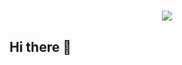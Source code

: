 <h1 align="center">
  <img src="https://readme-typing-svg.herokuapp.com/?
font=Righteous&size=36&center=true&vCenter=true&width=500&height=70&duration=4000&lines=Hello+There!+👋💜;I'm+Jodeley+Claro!;" />
</h1>



## Hi there 👋

<!--
**Jodeley/Jodeley** is a ✨ _special_ ✨ repository because its `README.md` (this file) appears on your GitHub profile.

Here are some ideas to get you started:

- 🔭 I’m currently working on ...
- 🌱 I’m currently learning ...
- 👯 I’m looking to collaborate on ...
- 🤔 I’m looking for help with ...
- 💬 Ask me about ...
- 📫 How to reach me: ...
- 😄 Pronouns: ...
- ⚡ Fun fact: ...
-->
